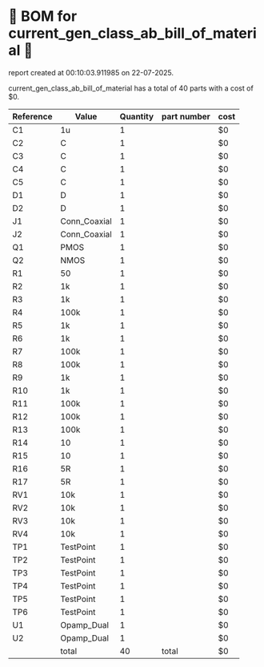 # 📄 BOM for current_gen_class_ab_bill_of_material 📄

report created at 00:10:03.911985 on 22-07-2025.

current_gen_class_ab_bill_of_material has a total of 40 parts with a cost of $0.

| Reference | Value | Quantity | part number | cost |
| --------- | ----- | -------- | ----------- | ---- |
| C1 | 1u | 1 |  | $0 |
| C2 | C | 1 |  | $0 |
| C3 | C | 1 |  | $0 |
| C4 | C | 1 |  | $0 |
| C5 | C | 1 |  | $0 |
| D1 | D | 1 |  | $0 |
| D2 | D | 1 |  | $0 |
| J1 | Conn_Coaxial | 1 |  | $0 |
| J2 | Conn_Coaxial | 1 |  | $0 |
| Q1 | PMOS | 1 |  | $0 |
| Q2 | NMOS | 1 |  | $0 |
| R1 | 50 | 1 |  | $0 |
| R2 | 1k | 1 |  | $0 |
| R3 | 1k | 1 |  | $0 |
| R4 | 100k | 1 |  | $0 |
| R5 | 1k | 1 |  | $0 |
| R6 | 1k | 1 |  | $0 |
| R7 | 100k | 1 |  | $0 |
| R8 | 100k | 1 |  | $0 |
| R9 | 1k | 1 |  | $0 |
| R10 | 1k | 1 |  | $0 |
| R11 | 100k | 1 |  | $0 |
| R12 | 100k | 1 |  | $0 |
| R13 | 100k | 1 |  | $0 |
| R14 | 10 | 1 |  | $0 |
| R15 | 10 | 1 |  | $0 |
| R16 | 5R | 1 |  | $0 |
| R17 | 5R | 1 |  | $0 |
| RV1 | 10k | 1 |  | $0 |
| RV2 | 10k | 1 |  | $0 |
| RV3 | 10k | 1 |  | $0 |
| RV4 | 10k | 1 |  | $0 |
| TP1 | TestPoint | 1 |  | $0 |
| TP2 | TestPoint | 1 |  | $0 |
| TP3 | TestPoint | 1 |  | $0 |
| TP4 | TestPoint | 1 |  | $0 |
| TP5 | TestPoint | 1 |  | $0 |
| TP6 | TestPoint | 1 |  | $0 |
| U1 | Opamp_Dual | 1 |  | $0 |
| U2 | Opamp_Dual | 1 |  | $0 |
|  | total | 40 | total | $0 |
